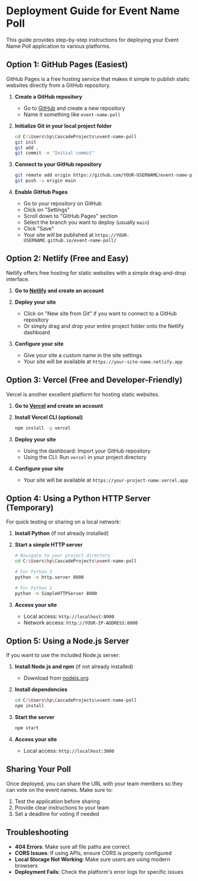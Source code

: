 # Deployment Guide for Event Name Poll

This guide provides step-by-step instructions for deploying your Event Name Poll application to various platforms.

## Option 1: GitHub Pages (Easiest)

GitHub Pages is a free hosting service that makes it simple to publish static websites directly from a GitHub repository.

1. **Create a GitHub repository**
   - Go to [GitHub](https://github.com) and create a new repository
   - Name it something like `event-name-poll`

2. **Initialize Git in your local project folder**
   ```bash
   cd C:\Users\hp\CascadeProjects\event-name-poll
   git init
   git add .
   git commit -m "Initial commit"
   ```

3. **Connect to your GitHub repository**
   ```bash
   git remote add origin https://github.com/YOUR-USERNAME/event-name-poll.git
   git push -u origin main
   ```

4. **Enable GitHub Pages**
   - Go to your repository on GitHub
   - Click on "Settings"
   - Scroll down to "GitHub Pages" section
   - Select the branch you want to deploy (usually `main`)
   - Click "Save"
   - Your site will be published at `https://YOUR-USERNAME.github.io/event-name-poll/`

## Option 2: Netlify (Free and Easy)

Netlify offers free hosting for static websites with a simple drag-and-drop interface.

1. **Go to [Netlify](https://www.netlify.com/) and create an account**

2. **Deploy your site**
   - Click on "New site from Git" if you want to connect to a GitHub repository
   - Or simply drag and drop your entire project folder onto the Netlify dashboard

3. **Configure your site**
   - Give your site a custom name in the site settings
   - Your site will be available at `https://your-site-name.netlify.app`

## Option 3: Vercel (Free and Developer-Friendly)

Vercel is another excellent platform for hosting static websites.

1. **Go to [Vercel](https://vercel.com/) and create an account**

2. **Install Vercel CLI (optional)**
   ```bash
   npm install -g vercel
   ```

3. **Deploy your site**
   - Using the dashboard: Import your GitHub repository
   - Using the CLI: Run `vercel` in your project directory

4. **Configure your site**
   - Your site will be available at `https://your-project-name.vercel.app`

## Option 4: Using a Python HTTP Server (Temporary)

For quick testing or sharing on a local network:

1. **Install Python** (if not already installed)

2. **Start a simple HTTP server**
   ```bash
   # Navigate to your project directory
   cd C:\Users\hp\CascadeProjects\event-name-poll
   
   # For Python 3
   python -m http.server 8000
   
   # For Python 2
   python -m SimpleHTTPServer 8000
   ```

3. **Access your site**
   - Local access: `http://localhost:8000`
   - Network access: `http://YOUR-IP-ADDRESS:8000`

## Option 5: Using a Node.js Server

If you want to use the included Node.js server:

1. **Install Node.js and npm** (if not already installed)
   - Download from [nodejs.org](https://nodejs.org/)

2. **Install dependencies**
   ```bash
   cd C:\Users\hp\CascadeProjects\event-name-poll
   npm install
   ```

3. **Start the server**
   ```bash
   npm start
   ```

4. **Access your site**
   - Local access: `http://localhost:3000`

## Sharing Your Poll

Once deployed, you can share the URL with your team members so they can vote on the event names. Make sure to:

1. Test the application before sharing
2. Provide clear instructions to your team
3. Set a deadline for voting if needed

## Troubleshooting

- **404 Errors**: Make sure all file paths are correct
- **CORS Issues**: If using APIs, ensure CORS is properly configured
- **Local Storage Not Working**: Make sure users are using modern browsers
- **Deployment Fails**: Check the platform's error logs for specific issues
